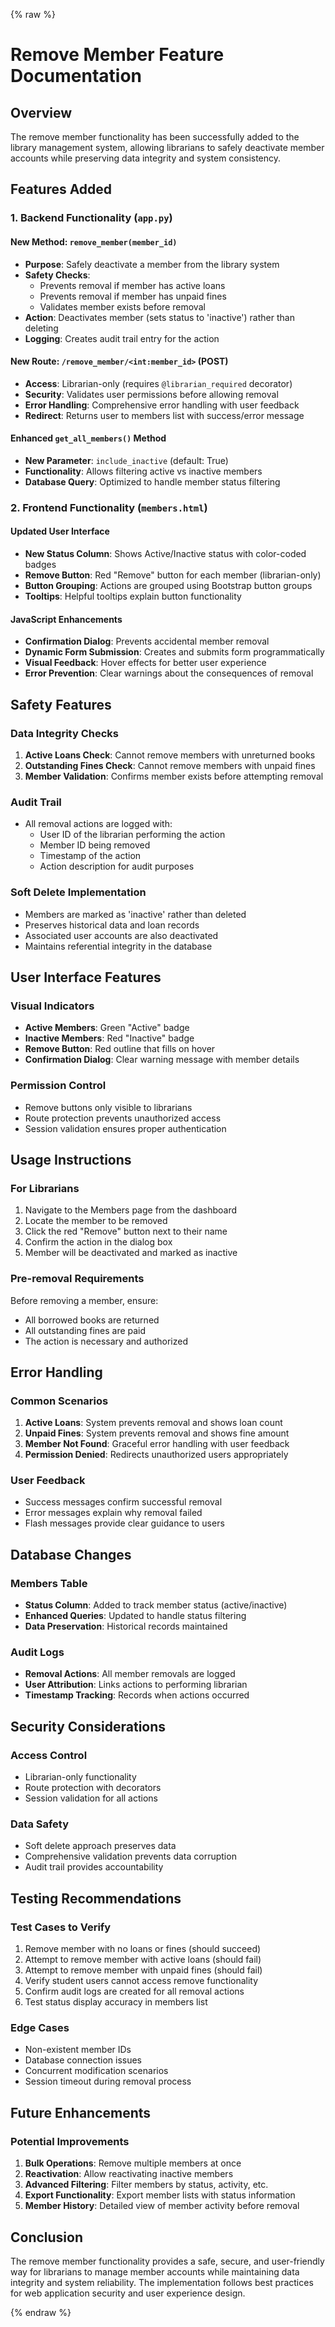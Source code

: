 {% raw %}
# Remove Member Feature Documentation

## Overview
The remove member functionality has been successfully added to the library management system, allowing librarians to safely deactivate member accounts while preserving data integrity and system consistency.

## Features Added

### 1. Backend Functionality (`app.py`)

#### New Method: `remove_member(member_id)`
- **Purpose**: Safely deactivate a member from the library system
- **Safety Checks**:
  - Prevents removal if member has active loans
  - Prevents removal if member has unpaid fines
  - Validates member exists before removal
- **Action**: Deactivates member (sets status to 'inactive') rather than deleting
- **Logging**: Creates audit trail entry for the action

#### New Route: `/remove_member/<int:member_id>` (POST)
- **Access**: Librarian-only (requires `@librarian_required` decorator)
- **Security**: Validates user permissions before allowing removal
- **Error Handling**: Comprehensive error handling with user feedback
- **Redirect**: Returns user to members list with success/error message

#### Enhanced `get_all_members()` Method
- **New Parameter**: `include_inactive` (default: True)
- **Functionality**: Allows filtering active vs inactive members
- **Database Query**: Optimized to handle member status filtering

### 2. Frontend Functionality (`members.html`)

#### Updated User Interface
- **New Status Column**: Shows Active/Inactive status with color-coded badges
- **Remove Button**: Red "Remove" button for each member (librarian-only)
- **Button Grouping**: Actions are grouped using Bootstrap button groups
- **Tooltips**: Helpful tooltips explain button functionality

#### JavaScript Enhancements
- **Confirmation Dialog**: Prevents accidental member removal
- **Dynamic Form Submission**: Creates and submits form programmatically
- **Visual Feedback**: Hover effects for better user experience
- **Error Prevention**: Clear warnings about the consequences of removal

## Safety Features

### Data Integrity Checks
1. **Active Loans Check**: Cannot remove members with unreturned books
2. **Outstanding Fines Check**: Cannot remove members with unpaid fines
3. **Member Validation**: Confirms member exists before attempting removal

### Audit Trail
- All removal actions are logged with:
  - User ID of the librarian performing the action
  - Member ID being removed
  - Timestamp of the action
  - Action description for audit purposes

### Soft Delete Implementation
- Members are marked as 'inactive' rather than deleted
- Preserves historical data and loan records
- Associated user accounts are also deactivated
- Maintains referential integrity in the database

## User Interface Features

### Visual Indicators
- **Active Members**: Green "Active" badge
- **Inactive Members**: Red "Inactive" badge
- **Remove Button**: Red outline that fills on hover
- **Confirmation Dialog**: Clear warning message with member details

### Permission Control
- Remove buttons only visible to librarians
- Route protection prevents unauthorized access
- Session validation ensures proper authentication

## Usage Instructions

### For Librarians
1. Navigate to the Members page from the dashboard
2. Locate the member to be removed
3. Click the red "Remove" button next to their name
4. Confirm the action in the dialog box
5. Member will be deactivated and marked as inactive

### Pre-removal Requirements
Before removing a member, ensure:
- All borrowed books are returned
- All outstanding fines are paid
- The action is necessary and authorized

## Error Handling

### Common Scenarios
1. **Active Loans**: System prevents removal and shows loan count
2. **Unpaid Fines**: System prevents removal and shows fine amount
3. **Member Not Found**: Graceful error handling with user feedback
4. **Permission Denied**: Redirects unauthorized users appropriately

### User Feedback
- Success messages confirm successful removal
- Error messages explain why removal failed
- Flash messages provide clear guidance to users

## Database Changes

### Members Table
- **Status Column**: Added to track member status (active/inactive)
- **Enhanced Queries**: Updated to handle status filtering
- **Data Preservation**: Historical records maintained

### Audit Logs
- **Removal Actions**: All member removals are logged
- **User Attribution**: Links actions to performing librarian
- **Timestamp Tracking**: Records when actions occurred

## Security Considerations

### Access Control
- Librarian-only functionality
- Route protection with decorators
- Session validation for all actions

### Data Safety
- Soft delete approach preserves data
- Comprehensive validation prevents data corruption
- Audit trail provides accountability

## Testing Recommendations

### Test Cases to Verify
1. Remove member with no loans or fines (should succeed)
2. Attempt to remove member with active loans (should fail)
3. Attempt to remove member with unpaid fines (should fail)
4. Verify student users cannot access remove functionality
5. Confirm audit logs are created for all removal actions
6. Test status display accuracy in members list

### Edge Cases
- Non-existent member IDs
- Database connection issues
- Concurrent modification scenarios
- Session timeout during removal process

## Future Enhancements

### Potential Improvements
1. **Bulk Operations**: Remove multiple members at once
2. **Reactivation**: Allow reactivating inactive members
3. **Advanced Filtering**: Filter members by status, activity, etc.
4. **Export Functionality**: Export member lists with status information
5. **Member History**: Detailed view of member activity before removal

## Conclusion

The remove member functionality provides a safe, secure, and user-friendly way for librarians to manage member accounts while maintaining data integrity and system reliability. The implementation follows best practices for web application security and user experience design.

{% endraw %}